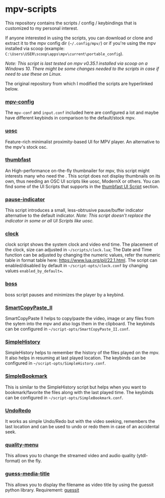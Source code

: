 # mpv-scripts
This repository contains the scripts / config / keybindings that is customized to my personal interest.

If anyone interested in using the scripts, you can download or clone and extract it to the mpv config dir (`~/.config/mpv/`) or if you're using the mpv installed via scoop (example: `C:\Users\USER\scoop\apps\mpv\current\portable_config`).

_Note: This script is last tested on mpv v0.35.1 installed via scoop on a Windows 10. There might be some changes needed to the scripts in case if need to use these on Linux._

The original repository from which I modified the scripts are hyperlinked below.

### [mpv-config](https://github.com/hl2guide/better-mpv-config)
The `mpv-conf` and `input.conf` included here are configured a lot and maybe have different keybinds in comparison to the default/stock mpv.

### [uosc](https://github.com/tomasklaen/uosc)
Feature-rich minimalist proximity-based UI for MPV player. An alternative to the mpv's stock osc.

### [thumbfast](https://github.com/po5/thumbfast)
An High-performance on-the-fly thumbnailer for mpv, this script might interests many who need the . This script does not display thumbnails on its own, thus needing an OSC UI scripts like uosc, ModernX or others. You can find some of the UI Scripts that supports in the [thumbfast UI Script](https://github.com/po5/thumbfast#ui-support) section.

### [pause-indicator](https://github.com/zenwarr/mpv-config)
This script introduces a small, less-obtrusive pause/buffer indicator alternative to the default indicator. _Note: This script doesn't replace the indicator in some or all UI Scripts like uosc._

### [clock](https://github.com/zenwarr/mpv-config)
clock script shows the system clock and video end time. The placement of the clock, size can adjusted in `~/scripts/clock.lua`; The Date and Time function can be adjusted by changing the numeric values, refer the numeric table in format table here: https://www.lua.org/pil/22.1.html. The script can enabled/disabled by default in `~/script-opts/clock.conf` by changing values `enabled_by_default=`.

### [boss](https://github.com/zenwarr/mpv-config)
boss script pauses and minimizes the player by a keybind.

### [SmartCopyPaste_II](https://github.com/Eisa01/mpv-scripts)
SmartCopyPaste II helps to copy/paste the video, image or any files from the sytem into the mpv and also logs them in the clipboard. The keybinds can be configured in `~/script-opts/SmartCopyPaste_II.conf`.

### [SimpleHistory](https://github.com/Eisa01/mpv-scripts)
SimpleHistory helps to remember the history of the files played on the mpv. It also helps in resuming at last played location. The keybinds can be configured in `~/script-opts/SimpleHistory.conf`.

### [SimpleBookmark](https://github.com/Eisa01/mpv-scripts)
This is similar to the SimpleHistory script but helps when you want to bookmark/favorite the files along with the last played time. The keybinds can be configured in `~/script-opts/SimpleBookmark.conf`.

### [UndoRedo](https://github.com/Eisa01/mpv-scripts)
It works as simple Undo/Redo but with the video seeking, remembers the last location and can be used to undo or redo them in case of an accidental seek.

### [quality-menu](https://github.com/christoph-heinrich/mpv-quality-menu)
This allows you to change the streamed video and audio quality (ytdl-format) on the fly.

### [guess-media-title](https://github.com/zenwarr/mpv-config)
This allows you to display the filename as video title by using the guessit python library.
Requirement: [guessit](https://github.com/guessit-io/guessit)
